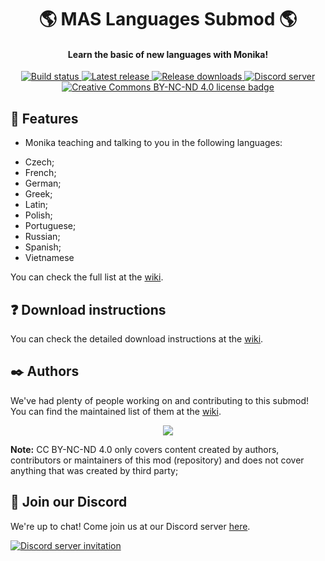 <h1 align="center">🌎 MAS Languages Submod 🌎</h1>
<h4 align="center">Learn the basic of new languages with Monika!</h3>

<p align="center">
  <a href="https://github.com/my-otter-self/MAS_languages/actions/workflows/lint-on-push.yml">
    <img alt="Build status" src="https://img.shields.io/github/workflow/status/my-otter-self/MAS_languages/Lint%20source%20tree%20on%20push/main">
  </a>
  <a href="https://github.com/my-otter-self/MAS_languages/releases/latest">
    <img alt="Latest release" src="https://img.shields.io/github/v/release/my-otter-self/MAS_languages">
  </a>
  <a href="https://github.com/my-otter-self/monika_selfharm/releases">
    <img alt="Release downloads" src="https://img.shields.io/github/downloads/my-otter-self/monika_selfharm/total">
  </a>
  <a href="https://mon.icu/discord">
    <img alt="Discord server" src="https://discordapp.com/api/guilds/970747033071804426/widget.png?style=shield">
  </a>
  <a href="https://github.com/my-otter-self/MAS_selfharm/blob/main/LICENSE.txt">
    <img alt="Creative Commons BY-NC-ND 4.0 license badge" src="https://img.shields.io/badge/License-CC_BY--NC--ND_4.0-lightgrey.svg">
  </a>
</p>

## 🌟 Features

  * Monika teaching and talking to you in the following languages:
  - Czech;
  - French;
  - German;
  - Greek;
  - Latin;
  - Polish;
  - Portuguese;
  - Russian;
  - Spanish;
  - Vietnamese

You can check the full list at the [wiki]().


## ❓ Download instructions

You can check the detailed download instructions at the [wiki]().


## ✒️ Authors

We've had plenty of people working on and contributing to this submod! You can find the maintained list of them at the [wiki]().

<p align="center">
  <a href="https://github.com/my-otter-self/mas_languages/graphs/contributors">
    <img src="https://contrib.rocks/image?repo=my-otter-self/mas_languages&max=6" />
  </a>
</p>

**Note:** CC BY-NC-ND 4.0 only covers content created by authors, contributors or maintainers of this mod (repository) and does not cover
anything that was created by third party;


## 💬 Join our Discord

We're up to chat! Come join us at our Discord server [here](https://mon.icu/discord).

[![Discord server invitation](https://discordapp.com/api/guilds/970747033071804426/widget.png?style=banner3)](https://mon.icu/discord)
